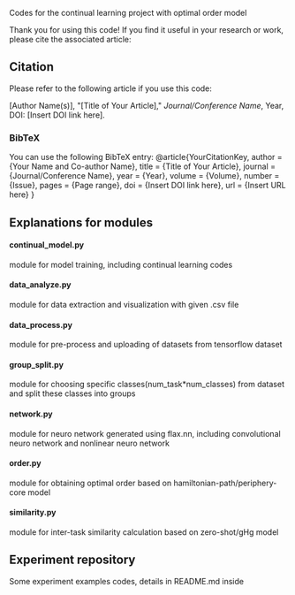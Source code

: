 Codes for the continual learning project with optimal order model

Thank you for using this code! If you find it useful in your research or work, please cite the associated article:

## Citation
Please refer to the following article if you use this code:

[Author Name(s)], "[Title of Your Article]," *Journal/Conference Name*, Year, DOI: [Insert DOI link here].

### BibTeX
You can use the following BibTeX entry:
@article{YourCitationKey,
  author    = {Your Name and Co-author Name},
  title     = {Title of Your Article},
  journal   = {Journal/Conference Name},
  year      = {Year},
  volume    = {Volume},
  number    = {Issue},
  pages     = {Page range},
  doi       = {Insert DOI link here},
  url       = {Insert URL here}
}

## Explanations for modules

#### continual_model.py
module for model training, including continual learning codes

#### data_analyze.py
module for data extraction and visualization with given .csv file

#### data_process.py
module for pre-process and uploading of datasets from tensorflow dataset

#### group_split.py
module for choosing specific classes(num_task*num_classes) from dataset and split these classes into groups 

#### network.py
module for neuro network generated using flax.nn, including convolutional neuro network and nonlinear neuro network

#### order.py
module for obtaining optimal order based on hamiltonian-path/periphery-core model

#### similarity.py
module for inter-task similarity calculation based on zero-shot/gHg model

## Experiment repository
Some experiment examples codes, details in README.md inside
